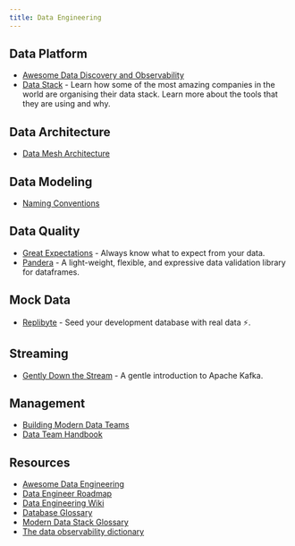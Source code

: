 ```yaml
---
title: Data Engineering
---
```


## Data Platform

- [Awesome Data Discovery and Observability](https://github.com/opendatadiscovery/awesome-data-catalogs)
- [Data Stack](https://www.moderndatastack.xyz/stacks) - Learn how some of the most amazing companies in the world are organising their data stack. Learn more about the tools that they are using and why.

## Data Architecture

- [Data Mesh Architecture](https://www.datamesh-architecture.com/)

## Data Modeling

- [Naming Conventions](https://www.elastic.co/guide/en/beats/devguide/current/event-conventions.html)

## Data Quality

- [Great Expectations](https://github.com/great-expectations/great_expectations) - Always know what to expect from your data.
- [Pandera](https://github.com/pandera-dev/pandera) - A light-weight, flexible, and expressive data validation library for dataframes.

## Mock Data

- [Replibyte](https://github.com/Qovery/Replibyte) - Seed your development database with real data ⚡️.

## Streaming

- [Gently Down the Stream](https://www.gentlydownthe.stream/) - A gentle introduction to Apache Kafka.

## Management

- [Building Modern Data Teams](https://datateams.amplifypartners.com/)
- [Data Team Handbook](https://about.gitlab.com/handbook/business-technology/data-team/)

## Resources

- [Awesome Data Engineering](https://awesomedataengineering.com)
- [Data Engineer Roadmap](https://github.com/datastacktv/data-engineer-roadmap)
- [Data Engineering Wiki](https://dataengineering.wiki)
- [Database Glossary](https://www.bytebase.com/database-glossary)
- [Modern Data Stack Glossary](https://www.secoda.co/glossary)
- [The data observability dictionary](https://www.bigeye.com/blog/data-observability-dictionary)
